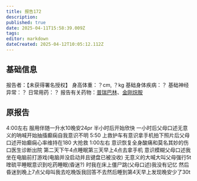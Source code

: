 ```yaml
---
title: 报告172
description: 
published: true
date: 2025-04-11T15:58:39.009Z
tags: 
editor: markdown
dateCreated: 2025-04-12T10:05:12.112Z
---
```


## 基础信息
报告者：【未获得署名授权】
身高体重：？cm, ？kg
基础身体疾病：？
基础神经异常：？
日常用药：？
报告有关药物：[普瑞巴林](/drug/PR80)、[金刚烷胺](/drug/ATD)

## 原报告
4:00左右 服用伴随一升水10晚安24pr
半小时后开始欣快
一小时后父母口述无意义的呐喊开始抽搐癫痫自我意识不明
5:50 上救护车有意识拿手机拍下照片后父母口述开始癫痫心率维持在180
大抢救
1:00左右 意识恢复全身酸痛和莫名其妙的伤口医生诊断出院
第二天下午4点睡眠第三天早上4点去拿手机
意识模糊父母口述我坐在电脑前打游戏(电脑并没启动并且键盘已被没收) 无意义的大喊大叫父母强行5t喹硫平睡眠意识到吃药睡眠(昏迷?)
时我在床上僵尸跳(父母口述)我没有记忆
然后昏迷到晚上7点父母叫我去吃晚饭我回答不去然后睡到第4天早上发现晚安少了30t